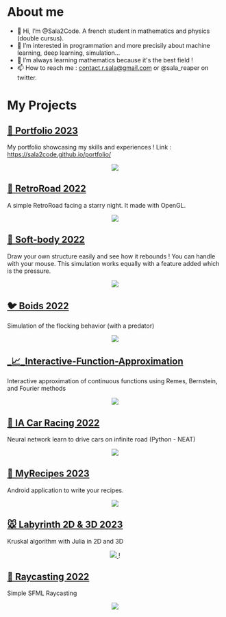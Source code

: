 # About me

- 👋 Hi, I’m @Sala2Code. A french student in mathematics and physics (double cursus).
- 👀 I’m interested in programmation and more precisily about machine learning, deep learning, simulation...
- 🌱 I’m always learning mathematics because it's the best field !
- 📫 How to reach me : contact.r.sala@gmail.com or @sala_reaper on twitter.


# My Projects

## [ 🐙 Portfolio 2023](https://github.com/Sala2Code/portfolio)
My portfolio showcasing my skills and experiences !
Link : https://sala2code.github.io/portfolio/
<p align="center">
  <a href="https://github.com/Sala2Code/portfolio">
    <img src="https://user-images.githubusercontent.com/109032171/222574675-a0f4aef0-ccfc-4f5e-94d5-786680b1f8f6.gif">
  </a>

</p>



## [ 🌌 RetroRoad 2022](https://github.com/Sala2Code/RetroRoad)
A simple RetroRoad facing a starry night. It made with OpenGL.
<p align="center">
  <a href="https://github.com/Sala2Code/RetroRoad">
    <img src="https://user-images.githubusercontent.com/109032171/212911887-32bdde6b-039d-42d8-8cc0-b31b72c12ddf.png">
  </a>
</p>



## [ 🍮 Soft-body 2022](https://github.com/Sala2Code/Soft-Body)
Draw your own structure easily and see how it rebounds ! You can handle with your mouse. This simulation works equally with a feature added which is the pressure.
<p align="center">
  <a href="https://github.com/Sala2Code/Soft-Body">
    <img src="https://user-images.githubusercontent.com/109032171/212907622-bc5a428e-4545-4795-9407-925641832743.png">
  </a>
</p>


## [ 🐦 Boids 2022](https://github.com/Sala2Code/boids)
Simulation of the flocking behavior (with a predator)

<p align="center">
  <a href="https://github.com/Sala2Code/boids">
    <img src="https://user-images.githubusercontent.com/109032171/212928953-f215fdae-1d5a-4f7a-8fec-647cbde15125.gif">
  </a>
</p>

## [_📈_Interactive-Function-Approximation](https://github.com/Sala2Code/Interactive-Function-Approximation)
Interactive approximation of continuous functions using Remes, Bernstein, and Fourier methods

<p align="center">
  <a href="https://github.com/Sala2Code/Interactive-Function-Approximation">
    <img src="https://github.com/Sala2Code/Sala2Code/assets/109032171/dd070bcf-8cf2-4dda-a99a-c88fac73d40d">
  </a>
</p>


## [ 🚗 IA Car Racing 2022](https://github.com/Sala2Code/IA_Car_Racing)
Neural network learn to drive cars on infinite road (Python - NEAT)

<p align="center">
  <a href="https://github.com/Sala2Code/boids">
    <img src="https://user-images.githubusercontent.com/109032171/212931882-cc96a0dd-937d-4bc6-b367-11432588eba2.png">
  </a>
</p>


## [ 🦀 MyRecipes 2023](https://github.com/Sala2Code/MyRecipes)
Android application to write your recipes. 
<p align="center">
  <a href="https://github.com/Sala2Code/boids">
    <img src="https://user-images.githubusercontent.com/109032171/212910888-c8bc746d-352f-43ec-afdf-22ad6c445b85.png">
  </a>
</p>


## [ 🐭 Labyrinth 2D & 3D 2023](https://github.com/Sala2Code/Labyrinthe-2d-and-3d)
Kruskal algorithm with Julia in 2D and 3D
<p align="center">
  <a href="[https://github.com/Sala2Code/boids](https://github.com/Sala2Code/Labyrinthe-2d-and-3d)">
    <img src="https://user-images.githubusercontent.com/109032171/213881755-f41b6f39-955f-4c72-82d3-871f10b48a4f.gif">
  </a>!
</p>

## [ 🧱 Raycasting 2022](https://github.com/Sala2Code/Raycasting)
Simple SFML Raycasting 
<p align="center">
  <a href="https://github.com/Sala2Code/boids">
    <img src="https://user-images.githubusercontent.com/109032171/212930420-20509eef-e070-41cd-970a-9baa01a23de3.png">
  </a>
</p>

